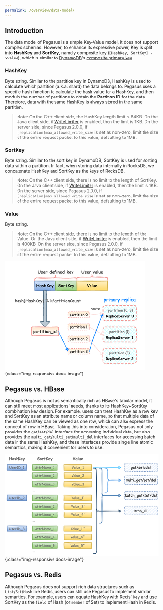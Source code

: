 ```yaml
---
permalink: /overview/data-model/
---
```


## Introduction

The data model of Pegasus is a simple Key-Value model, it does not support complex schemas. However, to enhance its expressive power, Key is split into **HashKey** and **SortKey**, namely composite key (`[HashKey, SortKey] ->Value`), which is similar to [DynamoDB](https://aws.amazon.com/dynamodb/)'s [composite primary key](http://docs.aws.amazon.com/amazondynamodb/latest/developerguide/howitworks.corecomponents.html#howitworks.corecomponents.primarykey).

### HashKey

Byte string. Similar to the partition key in DynamoDB, HashKey is used to calculate which partition (a.k.a. shard) the data belongs to. Pegasus uses a specific hash function to calculate the hash value for a HashKey, and then modulo the number of partitions to obtain the **Partition ID** for the data. Therefore, data with the same HashKey is always stored in the same partition.

> Note:
> On the C++ client side, the HashKey length limit is 64KB.
> On the Java client side, if [WriteLimiter](https://github.com/apache/incubator-pegasus/blob/v2.5.0/java-client/src/main/java/org/apache/pegasus/client/ClientOptions.java#L360C12-L360C12) is enabled, then the limit is 1KB.
> On the server side, since Pegasus 2.0.0, if `[replication]max_allowed_write_size` is set as non-zero, limit the size of the entire request packet to this value, defaulting to 1MB.

### SortKey

Byte string. Similar to the sort key in DynamoDB, SortKey is used for sorting data within a partition. In fact, when storing data internally in RocksDB, we concatenate HashKey and SortKey as the keys of RocksDB.
> Note:
> On the C++ client side, there is no limit to the length of SortKey.
> On the Java client side, if [WriteLimiter](https://github.com/apache/incubator-pegasus/blob/v2.5.0/java-client/src/main/java/org/apache/pegasus/client/ClientOptions.java#L360C12-L360C12) is enabled, then the limit is 1KB.
> On the server side, since Pegasus 2.0.0, if `[replication]max_allowed_write_size` is set as non-zero, limit the size of the entire request packet to this value, defaulting to 1MB.

### Value

Byte string.
> Note:
> On the C++ client side, there is no limit to the length of the Value.
> On the Java client side, if [WriteLimiter](https://github.com/apache/incubator-pegasus/blob/v2.5.0/java-client/src/main/java/org/apache/pegasus/client/ClientOptions.java#L360C12-L360C12) is enabled, then the limit is 400KB.
> On the server side, since Pegasus 2.0.0, if `[replication]max_allowed_write_size` is set as non-zero, limit the size of the entire request packet to this value, defaulting to 1MB.

![pegasus-data-model](/assets/images/pegasus-data-model.png){:class="img-responsive docs-image"}

## Pegasus vs. HBase

Although Pegasus is not as semantically rich as HBase's tabular model, it can still meet most applications' needs, thanks to its HashKey+SortKey combination key design.
For example, users can treat HashKey as a row key and SortKey as an attribute name or column name, so that multiple data of the same HashKey can be viewed as one row, which can also express the concept of row in HBase.
Taking this into consideration, Pegasus not only provides the `get`/`set`/`del` interface for accessing individual data, but also provides the `multi_get`/`multi_set`/`multi_del` interfaces for accessing batch data in the same HashKey, and these interfaces provide single line atomic semantics, making it convenient for users to use.

![pegasus-data-model](/assets/images/pegasus-data-model-sample.png){:class="img-responsive docs-image"}

## Pegasus vs. Redis

Although Pegasus does not support rich data structures such as `List`/`Set`/`Hash` like Redis, users can still use Pegasus to implement similar semantics.
For example, users can equate HashKey with Redis' `key` and use SortKey as the `field` of Hash (or `member` of Set) to implement Hash in Redis.
